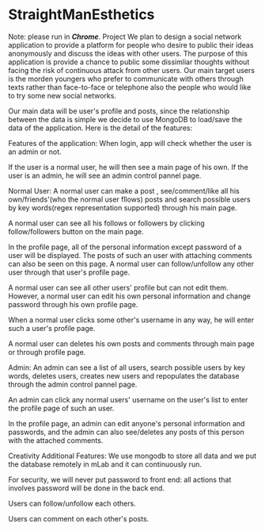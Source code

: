 # StraightManEsthetics
Note: please run in ***Chrome***.
Project
We plan to design a social network application to provide a platform for people who desire to public their ideas anonymously and discuss the ideas with other users. The purpose of this application is provide a chance to public some dissimliar thoughts without facing the risk of continuous attack from other users. Our main target users is the morden youngers who prefer to communicate with others through texts rather than face-to-face or telephone also the people who would like to try some new social networks.


Our main data will be user's profile and posts, since the relationship between the data is simple we decide to use MongoDB to load/save the data of the application. Here is the detail of the features:


Features of the application:
When login, app will check whether the user is an admin or not.

If the user is a normal user, he will then see a main page of his own.
If the user is an admin, he will see an admin control pannel page.


Normal User:
A normal user can make a post , see/comment/like all his own/friends'(who the normal user fllows) posts and search possible users by key words(regex representation supported) through his main page.

A normal user can see all his follows or followers by clicking follow/followers button on the main page.

In the profile page, all of the personal information except password of a user will be displayed. The posts of such an user with attaching comments can also be seen on this page. A normal user can follow/unfollow any other user through that user's profile page.

A normal user can see all other users' profile but can not edit them. However, a normal user can edit his own personal information and change password through his own profile page.

When a normal user clicks some other's username in any way, he will enter such a user's profile page.

A normal user can deletes his own posts and comments through main page or through profile page.


Admin:
An admin can see a list of all users, search possible users by key words, deletes users, creates new users and repopulates the database through the admin control pannel page.

An admin can click any normal users' username on the user's list to enter the profile page of such an user. 

In the profile page, an admin can edit anyone's personal information and passwords, and the admin can also see/deletes any posts of this person with the attached comments.


Creativity Additional Features:
We use mongodb to store all data and we put the database remotely in mLab and it can continuously run.

For security, we will never put password to front end: all actions that involves password will be done in the back end.

Users can follow/unfollow each others.

Users can comment on each other's posts.
